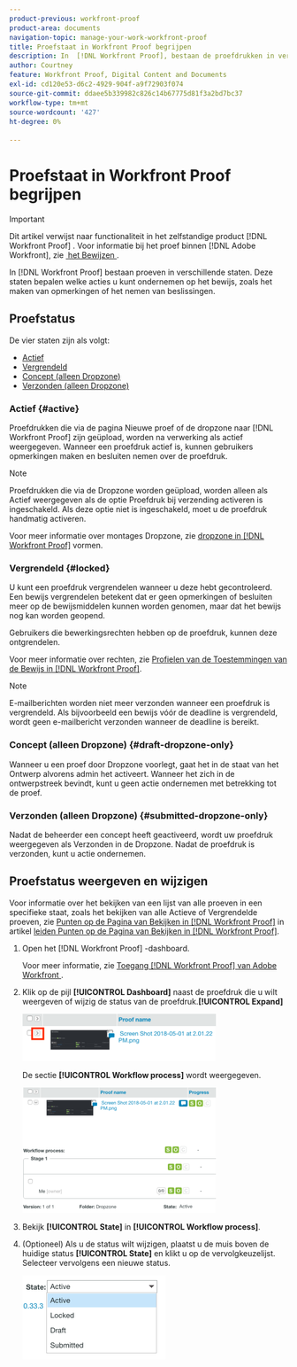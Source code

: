 ```yaml
---
product-previous: workfront-proof
product-area: documents
navigation-topic: manage-your-work-workfront-proof
title: Proefstaat in Workfront Proof begrijpen
description: In  [!DNL Workfront Proof], bestaan de proefdrukken in verschillende staten. Deze staten bepalen welke acties u kunt ondernemen op het bewijs, zoals het maken van opmerkingen of het nemen van beslissingen.
author: Courtney
feature: Workfront Proof, Digital Content and Documents
exl-id: cd120e53-d6c2-4929-904f-a9f72903f074
source-git-commit: ddaee5b339982c826c14b67775d81f3a2bd7bc37
workflow-type: tm+mt
source-wordcount: '427'
ht-degree: 0%

---
```


# Proefstaat in Workfront Proof begrijpen

>[!IMPORTANT]
>
>Dit artikel verwijst naar functionaliteit in het zelfstandige product [!DNL Workfront Proof] . Voor informatie bij het proef binnen [!DNL Adobe Workfront], zie [&#x200B; het Bewijzen &#x200B;](../../../review-and-approve-work/proofing/proofing.md).

In [!DNL Workfront Proof] bestaan proeven in verschillende staten. Deze staten bepalen welke acties u kunt ondernemen op het bewijs, zoals het maken van opmerkingen of het nemen van beslissingen.

## Proefstatus

De vier staten zijn als volgt:

* [Actief](#active)
* [Vergrendeld](#locked)
* [Concept (alleen Dropzone)](#draft-dropzone-only)
* [Verzonden (alleen Dropzone)](#submitted-dropzone-only)

### Actief {#active}

Proefdrukken die via de pagina Nieuwe proef of de dropzone naar [!DNL Workfront Proof] zijn geüpload, worden na verwerking als actief weergegeven. Wanneer een proefdruk actief is, kunnen gebruikers opmerkingen maken en besluiten nemen over de proefdruk.

>[!NOTE]
>
>Proefdrukken die via de Dropzone worden geüpload, worden alleen als Actief weergegeven als de optie Proefdruk bij verzending activeren is ingeschakeld. Als deze optie niet is ingeschakeld, moet u de proefdruk handmatig activeren.

Voor meer informatie over montages Dropzone, zie [&#x200B; dropzone in  [!DNL Workfront Proof]](../../../workfront-proof/wp-acct-admin/account-settings/configure-dropzone-in-wp.md) vormen.

### Vergrendeld {#locked}

U kunt een proefdruk vergrendelen wanneer u deze hebt gecontroleerd. Een bewijs vergrendelen betekent dat er geen opmerkingen of besluiten meer op de bewijsmiddelen kunnen worden genomen, maar dat het bewijs nog kan worden geopend.

Gebruikers die bewerkingsrechten hebben op de proefdruk, kunnen deze ontgrendelen.

Voor meer informatie over rechten, zie [&#x200B; Profielen van de Toestemmingen van de Bewijs in  [!DNL Workfront Proof]](../../../workfront-proof/wp-acct-admin/account-settings/proof-perm-profiles-in-wp.md).

>[!NOTE]
>
>E-mailberichten worden niet meer verzonden wanneer een proefdruk is vergrendeld. Als bijvoorbeeld een bewijs vóór de deadline is vergrendeld, wordt geen e-mailbericht verzonden wanneer de deadline is bereikt.

### Concept (alleen Dropzone) {#draft-dropzone-only}

Wanneer u een proef door Dropzone voorlegt, gaat het in de staat van het Ontwerp alvorens admin het activeert. Wanneer het zich in de ontwerpstreek bevindt, kunt u geen actie ondernemen met betrekking tot de proef.

### Verzonden (alleen Dropzone) {#submitted-dropzone-only}

Nadat de beheerder een concept heeft geactiveerd, wordt uw proefdruk weergegeven als Verzonden in de Dropzone. Nadat de proefdruk is verzonden, kunt u actie ondernemen.

## Proefstatus weergeven en wijzigen

Voor informatie over het bekijken van een lijst van alle proeven in een specifieke staat, zoals het bekijken van alle Actieve of Vergrendelde proeven, zie [&#x200B; Punten op de Pagina van Bekijken in  [!DNL Workfront Proof]](../../../workfront-proof/wp-work-proofsfiles/manage-your-work/manage-items-on-views-page.md) in artikel [&#x200B; leiden Punten op de Pagina van Bekijken in  [!DNL Workfront Proof]](../../../workfront-proof/wp-work-proofsfiles/manage-your-work/manage-items-on-views-page.md).

1. Open het [!DNL Workfront Proof] -dashboard.

   Voor meer informatie, zie [&#x200B; Toegang  [!DNL Workfront Proof]  van Adobe Workfront &#x200B;](../../../review-and-approve-work/proofing/managing-proofs-within-workfront/access-wf-proof-in-workfront.md).

1. Klik op de pijl **[!UICONTROL Dashboard]** naast de proefdruk die u wilt weergeven of wijzig de status van de proefdruk.**[!UICONTROL Expand]**

   ![&#x200B; uitbreiden &#x200B;](assets/screen-shot-2018-05-02-at-11.31.29-am-350x85.png)

   De sectie **[!UICONTROL Workflow process]** wordt weergegeven.

   ![&#x200B; proces van het Werkschema &#x200B;](assets/screen-shot-2018-05-02-at-11.33.20-am-350x226.png)

1. Bekijk **[!UICONTROL State]** in **[!UICONTROL Workflow process]**.

1. (Optioneel) Als u de status wilt wijzigen, plaatst u de muis boven de huidige status **[!UICONTROL State]** en klikt u op de vervolgkeuzelijst. Selecteer vervolgens een nieuwe status.

   ![&#x200B; Nieuwe staat &#x200B;](assets/screen-shot-2018-05-02-at-11.35.30-am.png)
